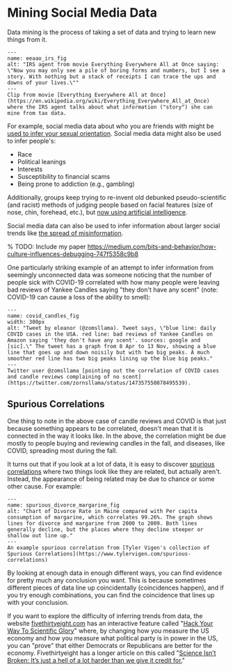 # Mining Social Media Data

Data mining is the process of taking a set of data and trying to learn new things from it.

```{figure} eeaao_irs.gif
---
name: eeaao_irs_fig
alt: "IRS agent from movie Everything Everywhere All at Once saying: \"Now you may only see a pile of boring forms and numbers, but I see a story. With nothing but a stack of receipts I can trace the ups and downs of your lives.\""
---
Clip from movie [Everything Everywhere All at Once](https://en.wikipedia.org/wiki/Everything_Everywhere_All_at_Once) where the IRS agent talks about what information ("story") she can mine from tax data.
```


For example, social media data about who you are friends with might be [used to infer your sexual orientation](https://www.vice.com/en/article/gvydky/your-friends-online-connections-can-reveal-your-sexual-orientation). Social media data might also be used to infer people's:
- Race
- Political leanings
- Interests
- Susceptibility to financial scams
- Being prone to addiction (e.g., gambling)

Additionally, groups keep trying to re-invent old debunked pseudo-scientific (and racist) methods of judging people based on facial features (size of nose, chin, forehead, etc.), but [now using artificial intelligence](https://www.americanscientist.org/article/the-dark-past-of-algorithms-that-associate-appearance-and-criminality).

Social media data can also be used to infer information about larger social trends like [the spread of misinformation](https://www.science.org/content/article/researchers-are-tracking-another-epidemic-too-misinformation).

% TODO: Include my paper https://medium.com/bits-and-behavior/how-culture-influences-debugging-747f5358c9b8

One particularly striking example of an attempt to infer information from seemingly unconnected data was someone noticing that the number of people sick with COVID-19 correlated with how many people were leaving bad reviews of Yankee Candles saying "they don't have any scent" (note: COVID-19 can cause a loss of the ability to smell):

```{figure} covid_candles.png
---
name: covid_candles_fig
width: 300px
alt: "Tweet by eleanor (@zomsllama). Tweet says, \"blue line: daily COVID cases in the USA. red line: bad reviews of Yankee Candles on Amazon saying 'they don't have any scent'. sources: google and [sic].\" The tweet has a graph from 8 Apr to 13 Nov, showing a blue line that goes up and down noisily but with two big peaks. A much smoother red line has two big peaks lining up the blue big peaks."
---
Twitter user @zomsllama [pointing out the correlation of COVID cases and candle reviews complaining of no scent](https://twitter.com/zornsllama/status/147357550878495539).
```

## Spurious Correlations

One thing to note in the above case of candle reviews and COVID is that just because something appears to be correlated, doesn't mean that it is connected in the way it looks like. In the above, the correlation might be due mostly to people buying and reviewing candles in the fall, and diseases, like COVID, spreading most during the fall.

It turns out that if you look at a lot of data, it is easy to discover [spurious correlations](https://en.wikipedia.org/wiki/Spurious_relationship) where two things look like they are related, but actually aren't. Instead, the appearance of being related may be due to chance or some other cause. For example:

```{figure} spurious_divorce_margarine.png
---
name: spurious_divorce_margarine_fig
alt: "Chart of Divorce Rate in Maine compared with Per capita consumption of margarine, which correlates 99.26%. The graph shows lines for divorce and margarine from 2000 to 2009. Both lines generally decline, but the places where they decline steeper or shallow out line up."
---
An example spurious correlation from [Tyler Vigen's collection of Spurious Correlations](https://www.tylervigen.com/spurious-correlations)
```

By looking at enough data in enough different ways, you can find evidence for pretty much any conclusion you want. This is because sometimes different pieces of data line up coincidentally (coincidences happen), and if you try enough combinations, you can find the coincidence that lines up with your conclusion.

If you want to explore the difficulty of inferring trends from data, the website [fivethirtyeight.com](https://fivethirtyeight.com/) has an interactive feature called "[Hack Your Way To Scientific Glory](https://projects.fivethirtyeight.com/p-hacking/)" where, by changing how you measure the US economy and how you measure what political party is in power in the US, you can "prove" that either Democrats or Republicans are better for the economy. Fivethirtyeight has a longer article on this called "[Science Isn’t Broken: It’s just a hell of a lot harder than we give it credit for.](https://fivethirtyeight.com/features/science-isnt-broken/)"
